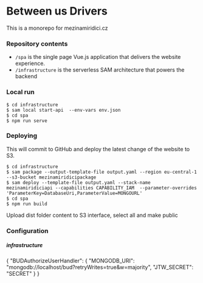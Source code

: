 # Between us Drivers

This is a monorepo for mezinamiridici.cz

### Repository contents

* `/spa` is the single page Vue.js application that delivers the website experience.
* `/infrastructure` is the serverless SAM architecture that powers the backend

### Local run

```
$ cd infrastructure
$ sam local start-api  --env-vars env.json
$ cd spa
$ npm run serve
```

### Deploying

This will commit to GitHub and deploy the latest change of the website to S3.

```
$ cd infrastructure
$ sam package --output-template-file output.yaml --region eu-central-1 --s3-bucket mezinamiridicipackage
$ sam deploy --template-file output.yaml --stack-name mezinamiridiciapi --capabilities CAPABILITY_IAM  --parameter-overrides 'ParameterKey=DatabaseUri,ParameterValue=MONGOURL'
$ cd spa
$ npm run build
```
Upload dist folder content to S3 interface, select all and make public

### Configuration

##### infrastructure

{
  "BUDAuthorizeUserHandler": {
    "MONGODB_URI": "mongodb://localhost/bud?retryWrites=true&w=majority",
    "JTW_SECRET": "SECRET"
  }
}

